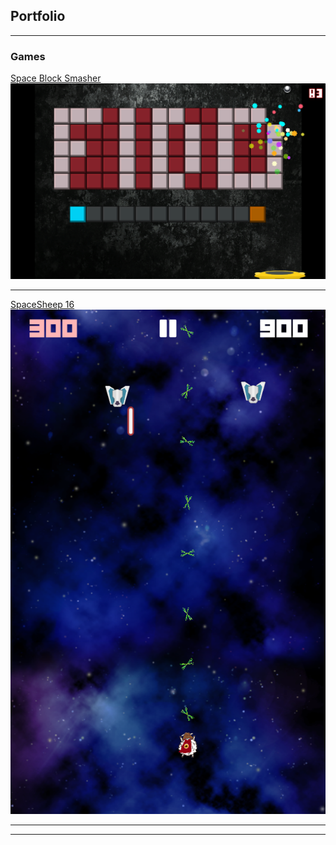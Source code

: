 ## Portfolio

---

### Games 

[Space Block Smasher](/sample_page)
<img src="images/SpaceBlockSmasher_1.png?raw=true"/>

---
[SpaceSheep 16](/pdf/sample_presentation.pdf)
<img src="images/SpaceSheep16_1.png?raw=true"/>

---


---
